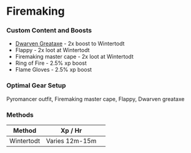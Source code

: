 # Firemaking

### Custom Content and Boosts

* [Dwarven Greataxe](https://bso-wiki.oldschool.gg/custom-items/equippables#dwarven-equipment) - 2x boost to Wintertodt
* Flappy - 2x loot at Wintertodt
* Firemaking master cape - 2x loot at Wintertodt
* Ring of Fire - 2.5% xp boost
* Flame Gloves - 2.5% xp boost

### Optimal Gear Setup

Pyromancer outfit, Firemaking master cape, Flappy, Dwarven greataxe

### Methods

| Method     | Xp / Hr        |   |
| ---------- | -------------- | - |
| Wintertodt | Varies 12m-15m |   |

